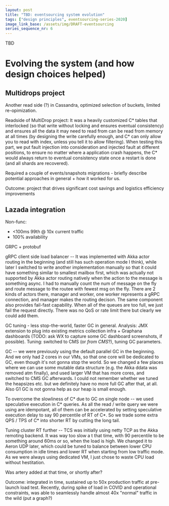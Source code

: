 ```yaml
---
layout: post
title: "TBD: eventsourcing system evolution"
tags: ["design principles", eventsourcing-series-2020]
image_link_base: /assets/img/DRAFT-eventsourcing
series_sequence_nr: 6
---
```


TBD

# Evolving the system (and how design choices helped)

## Multidrops project

Another read side (?) in Cassandra, optimized selection of buckets, limited re-opimization.

Readside of MultiDrop project: It was a heavily customized C* tables that interlocked (so that write without locking 
and ensures eventual consistency) and ensures all the data it may need to read from can be read from memory at all 
times (by designing the write carefully enough, and C* can only allow you to read with index, unless you tell it to 
allow filtering). When testing this part, we put fault injection into consideration and injected fault at different 
positions, to ensure no matter where a application crash happens, the C* would always return to eventual consistency 
state once a restart is done (and all shards are recovered).

Required a couple of events/snapshots migrations - briefly describe potential approaches in general + how it worked
for us. 

Outcome: project that drives significant cost savings and logistics efficiency improvements

## Lazada integration

Non-func:
* <100ms 99th @ 10x current traffic
* 100% availability

GRPC + protobuf

gRPC client side load balancer -- It was implemented with Akka actor routing in the beginning (and still has such
operation mode I think), while later I switched to write another implementation manually so that it could have
something similar to smallest mailbox first, which was actually not supported by Akka actor routing natively when
the action to the message is something async. I had to manually count the num of message on the fly and route
message to the routee with fewest msg on the fly. There are 2 kinds of actors there, manager and worker, one worker
represents a gRPC connection, and manager makes the routing decison. The same component also provides fail-fast
capability. When all of the queues are too full, we just fail the request directly. There was no QoS or rate limit
there but clearly we could add them.

GC tuning - less stop-the-world, faster GC in general. Analysis: JMX extension to plug into existing metrics collection
infra + Graphana dashboards (TODO: ask WX to capture some GC dashboard screenshots, if possible). Tuning: switched 
to CMS (or _from CMS_?), tuning GC parameters. 

GC -- we were previously using the default parallel GC in the beginning. And we only had 2 cores in our VMs,
so that one core will be dedicated to GC, even though it's not gonna stop the world. So we changed a few places
where we can use some mutable data structure (e.g. the Akka ddata was removed atm finally), and used larger VM
that has more cores, and switched to CMS GC afterwards. I could not remember whether we tuned the heapsizes etc.
but we definitely have no more full GC after that, at all. Also G1 GC is not gonna help as our heap is small enough.

To overcome the slowliness of C* due to GC on single node -- we used speculative execution in C* queries.
As all the read / write query we were using are idempotant, all of them can be accelerated by setting speculative
execution delay to say 90 percentile of RT of C*. So we trade some extra QPS / TPS of C* into shorter RT by cutting
the long tail.

Tuning cluster RT further -- TCS was initially using netty TCP as the Akka remoting backend. It was way too slow a
t that time, with 90 percentile to be something around 60ms or so, when the load is high. We changed it to Aeron UDP
later,  which could be tuned to balance between lower CPU consumption in idle times and lower RT when starting from
low traffic mode. As we were always using dedicated VM, I just chose to waste CPU load without hestitation.

Was artery added at that time, or shortly after?

Outcome: integrated in time, sustained up to 50x production traffic at pre-launch load test. Recently, during spike of
load in COVID and operational constraints, was able to seamlessly handle almost 40x "normal" traffic in the wild 
(put a graph?)